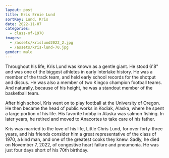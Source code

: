 ```yaml
---
layout: post
title: Kris Ernie Lund
sortKey: Lund, Kris
date: 2022-11-07
categories:
  - class-of-1970
images:
  - /assets/krislund2022_2.jpg
  - /assets/kris-lund-70.jpg
gender: male
---
```

T﻿hroughout his life, Kris Lund was known as a gentle giant.  He stood 6'8" and was one of the biggest athletes in early Interlake history. He was a﻿ member of the track team, and held early school records for the shotput and discus. He was also a member of two Kingco champion football teams. And naturally, because of his height, he was a standout member of the basketball team.

A﻿fter high school, Kris went on to play football at the University of Oregon. He then became the head of public works in Kodiak, Alaska, where he spent a large portion of his life. His favorite hobby in Alaska was salmon fishing. In later years, he retired and moved to Anacortes to take care of his father. 

K﻿ris was married to the love of his life, Little Chris Lund, for over forty-three years, and his friends consider him a great representative of the class of 1970, a kind man, and one of the greatest cooks they knew. Sadly, he died on November 7, 2022, of congestive heart failure and pneumonia. He was just four days short of his 70th birthday.